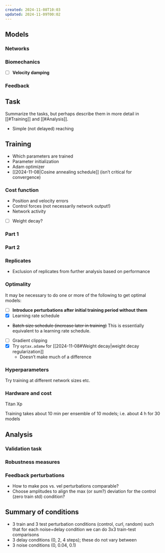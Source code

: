 ```yaml
---
created: 2024-11-08T10:03
updated: 2024-11-09T00:02
---
```


## Models

### Networks

### Biomechanics

- [ ] **Velocity damping**

### Feedback

## Task

Summarize the tasks, but perhaps describe them in more detail in [[#Training]] and [[#Analysis]].

- Simple (not delayed) reaching 

## Training

- Which parameters are trained
- Parameter initialization
- Adam optimizer
- [[2024-11-08|Cosine annealing schedule]] (isn’t critical for convergence)
### Cost function

- Position and velocity errors
- Control forces (not necessarily network output!)
- Network activity
- [ ] Weight decay?

### Part 1

### Part 2

### Replicates

- Exclusion of replicates from further analysis based on performance

### Optimality 

It may be necessary to do one or more of the following to get optimal models:

- [ ] **Introduce perturbations after initial training period without them**
- [x] Learning rate schedule
- ~~Batch size schedule (increase later in training)~~ This is essentially equivalent to a learning rate schedule.
- [ ] Gradient clipping
- [x] Try `optax.adamw` for [[2024-11-08#Weight decay|weight decay regularization]]
	- Doesn’t make much of a difference

### Hyperparameters

Try training at different network sizes etc.

### Hardware and cost

Titan Xp

Training takes about 10 min per ensemble of 10 models; i.e. about 4 h for 30 models

## Analysis

### Validation task

### Robustness measures

### Feedback perturbations

- How to make pos vs. vel perturbations comparable?
- Choose amplitudes to align the max (or sum?) deviation for the control (zero train std) condition?

## Summary of conditions

- 3 train and 3 test perturbation conditions (control, curl, random) such that for each noise+delay condition we can do 3x3 train-test comparisons
- 3 delay conditions (0, 2, 4 steps); these do not vary between 
- 3 noise conditions (0, 0.04, 0.1)